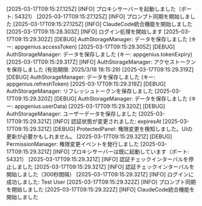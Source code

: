 
[2025-03-17T09:15:27.125Z] [INFO] プロキシサーバーを起動しました（ポート: 54321）
[2025-03-17T09:15:27.125Z] [INFO] プロンプト同期を開始しました
[2025-03-17T09:15:27.125Z] [INFO] ClaudeCode統合機能を開始しました
[2025-03-17T09:15:28.303Z] [INFO] ログイン処理を開始します
[2025-03-17T09:15:29.302Z] [DEBUG] AuthStorageManager: データを保存しました (キー: appgenius.accessToken)
[2025-03-17T09:15:29.305Z] [DEBUG] AuthStorageManager: データを保存しました (キー: appgenius.tokenExpiry)
[2025-03-17T09:15:29.317Z] [INFO] AuthStorageManager: アクセストークンを保存しました (有効期限: 2025/3/18 18:15:29)
[2025-03-17T09:15:29.319Z] [DEBUG] AuthStorageManager: データを保存しました (キー: appgenius.refreshToken)
[2025-03-17T09:15:29.319Z] [DEBUG] AuthStorageManager: リフレッシュトークンを保存しました
[2025-03-17T09:15:29.320Z] [DEBUG] AuthStorageManager: データを保存しました (キー: appgenius.userData)
[2025-03-17T09:15:29.320Z] [DEBUG] AuthStorageManager: ユーザーデータを保存しました
[2025-03-17T09:15:29.321Z] [INFO] 認証状態が変更されました: expiresAt
[2025-03-17T09:15:29.321Z] [DEBUG] ProtectedPanel: 権限変更を検知しました。UIの更新が必要かもしれません。
[2025-03-17T09:15:29.321Z] [DEBUG] PermissionManager: 権限変更イベントを発行しました
[2025-03-17T09:15:29.321Z] [INFO] プロキシサーバーは既に起動しています（ポート: 54321）
[2025-03-17T09:15:29.321Z] [INFO] 認証チェックインターバルを停止しました
[2025-03-17T09:15:29.321Z] [INFO] 認証チェックインターバルを開始しました（300秒間隔）
[2025-03-17T09:15:29.321Z] [INFO] ログインに成功しました: Test User
[2025-03-17T09:15:29.322Z] [INFO] プロンプト同期を開始しました
[2025-03-17T09:15:29.322Z] [INFO] ClaudeCode統合機能を開始しました